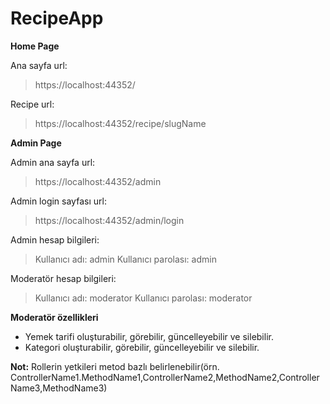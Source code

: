 # RecipeApp

**Home Page**

Ana sayfa url:
>https://localhost:44352/

Recipe url:
>https://localhost:44352/recipe/slugName


**Admin Page**

Admin ana sayfa url:
>https://localhost:44352/admin

Admin login sayfası url:
>https://localhost:44352/admin/login

Admin hesap bilgileri:
>Kullanıcı adı: admin
>Kullanıcı parolası: admin

Moderatör hesap bilgileri:
>Kullanıcı adı: moderator
>Kullanıcı parolası: moderator

**Moderatör özellikleri**

- Yemek tarifi oluşturabilir, görebilir, güncelleyebilir ve silebilir.
- Kategori oluşturabilir, görebilir, güncelleyebilir ve silebilir.

**Not:** Rollerin yetkileri metod bazlı belirlenebilir(örn. ControllerName1.MethodName1,ControllerName2,MethodName2,ControllerName3,MethodName3)

